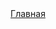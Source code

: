 
<html>
<head>
<meta charset="utf-8">


<body text="#e8ff3e">
<div align="center"><a href="MAIN PAGE.html">Главная</a></div>
</body>
</html>
